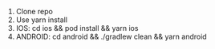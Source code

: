 1. Clone repo
2. Use yarn install
3. IOS: cd ios && pod install && yarn ios
5. ANDROID: cd android && ./gradlew clean && yarn android
